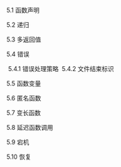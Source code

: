 5.1 函数声明

5.2 递归

5.3 多返回值

5.4 错误

​	5.4.1 错误处理策略
​	5.4.2 文件结束标识

5.5 函数变量

5.6 匿名函数

5.7 变长函数

5.8 延迟函数调用

5.9 宕机

5.10 恢复